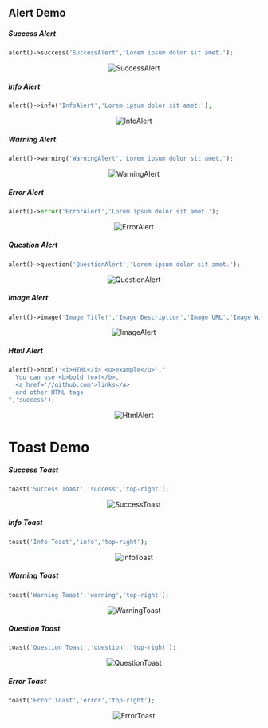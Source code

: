 ## Alert Demo

##### Success Alert

``` php
alert()->success('SuccessAlert','Lorem ipsum dolor sit amet.');
```

<p align="center">
    <img src="https://raw.githubusercontent.com/realrashid/sweet-alert/master/imgs/alert/SuccessAlert.png" alt="SuccessAlert">
</p>

##### Info Alert

``` php
alert()->info('InfoAlert','Lorem ipsum dolor sit amet.');
```

<p align="center">
    <img src="https://raw.githubusercontent.com/realrashid/sweet-alert/master/imgs/alert/InfoAlert.png" alt="InfoAlert">
</p>

##### Warning Alert

``` php
alert()->warning('WarningAlert','Lorem ipsum dolor sit amet.');
```

<p align="center">
    <img src="https://raw.githubusercontent.com/realrashid/sweet-alert/master/imgs/alert/WarningAlert.png" alt="WarningAlert">
</p>

##### Error Alert

``` php
alert()->error('ErrorAlert','Lorem ipsum dolor sit amet.');
```

<p align="center">
    <img src="https://raw.githubusercontent.com/realrashid/sweet-alert/master/imgs/alert/ErrorAlert.png" alt="ErrorAlert">
</p>

##### Question Alert

``` php
alert()->question('QuestionAlert','Lorem ipsum dolor sit amet.');
```

<p align="center">
    <img src="https://raw.githubusercontent.com/realrashid/sweet-alert/master/imgs/alert/QuestionAlert.png" alt="QuestionAlert">
</p>

##### Image Alert

``` php
alert()->image('Image Title!','Image Description','Image URL','Image Width','Image Height');
```

<p align="center">
    <img src="https://raw.githubusercontent.com/realrashid/sweet-alert/master/imgs/alert/ImageAlert.png" alt="ImageAlert">
</p>

##### Html Alert

``` php
alert()->html('<i>HTML</i> <u>example</u>',"
  You can use <b>bold text</b>,
  <a href='//github.com'>links</a>
  and other HTML tags
",'success');
```

<p align="center">
    <img src="https://raw.githubusercontent.com/realrashid/sweet-alert/master/imgs/alert/HtmlAlert.png" alt="HtmlAlert">
</p>

# Toast Demo

##### Success Toast

``` php
toast('Success Toast','success','top-right');
```

<p align="center">
    <img src="https://raw.githubusercontent.com/realrashid/sweet-alert/master/imgs/toast/SuccessToast.png" alt="SuccessToast">
</p>

##### Info Toast

``` php
toast('Info Toast','info','top-right');
```

<p align="center">
    <img src="https://raw.githubusercontent.com/realrashid/sweet-alert/master/imgs/toast/InfoToast.png" alt="InfoToast">
</p>

##### Warning Toast

``` php
toast('Warning Toast','warning','top-right');
```

<p align="center">
    <img src="https://raw.githubusercontent.com/realrashid/sweet-alert/master/imgs/toast/WarningToast.png" alt="WarningToast">
</p>

##### Question Toast

``` php
toast('Question Toast','question','top-right');
```

<p align="center">
    <img src="https://raw.githubusercontent.com/realrashid/sweet-alert/master/imgs/toast/QuestionToast.png" alt="QuestionToast">
</p>

##### Error Toast

``` php
toast('Error Toast','error','top-right');
```

<p align="center">
    <img src="https://raw.githubusercontent.com/realrashid/sweet-alert/master/imgs/toast/ErrorToast.png" alt="ErrorToast">
</p>
